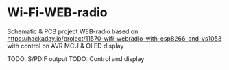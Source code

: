 # Wi-Fi-WEB-radio
Schematic & PCB project WEB-radio based on https://hackaday.io/project/11570-wifi-webradio-with-esp8266-and-vs1053 with control on AVR MCU &amp; OLED display

TODO: S/PDIF output
TODO: Control and display
